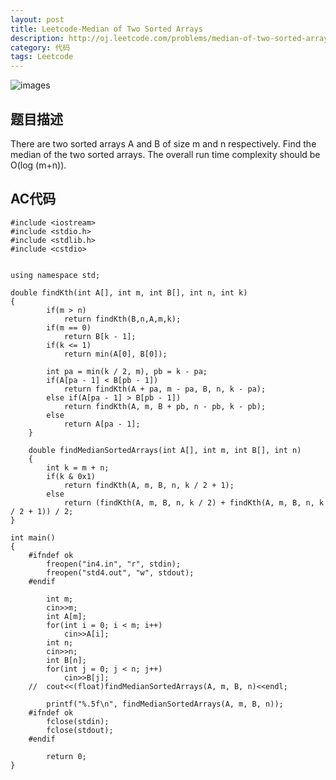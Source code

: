 ```yaml
---
layout: post
title: Leetcode-Median of Two Sorted Arrays
description: http://oj.leetcode.com/problems/median-of-two-sorted-arrays/
category: 代码
tags: Leetcode
---
```

![images](http://media-cache-ec0.pinimg.com/236x/bd/cd/bb/bdcdbb99bc2892e87fb2136e031224ac.jpg)
## 题目描述

There are two sorted arrays A and B of size m and n respectively. Find the median of the two sorted arrays. The overall run time complexity should be O(log (m+n)).

## AC代码

    #include <iostream>
    #include <stdio.h>
    #include <stdlib.h>
    #include <cstdio>
    
    
    using namespace std;
    
    double findKth(int A[], int m, int B[], int n, int k)
    {
        	if(m > n)
        		return findKth(B,n,A,m,k);
        	if(m == 0)
        		return B[k - 1];
        	if(k <= 1)
        		return min(A[0], B[0]);
        
        	int pa = min(k / 2, m), pb = k - pa;
        	if(A[pa - 1] < B[pb - 1])
        		return findKth(A + pa, m - pa, B, n, k - pa);
        	else if(A[pa - 1] > B[pb - 1])
        		return findKth(A, m, B + pb, n - pb, k - pb);
        	else
        		return A[pa - 1];
        }
        
        double findMedianSortedArrays(int A[], int m, int B[], int n)
        {
        	int k = m + n;
        	if(k & 0x1)
        		return findKth(A, m, B, n, k / 2 + 1);
        	else
        		return (findKth(A, m, B, n, k / 2) + findKth(A, m, B, n, k / 2 + 1)) / 2;
    }
    
    int main()
    {
        #ifndef ok
        	freopen("in4.in", "r", stdin);
        	freopen("std4.out", "w", stdout);
        #endif
        
        	int m;
        	cin>>m;
        	int A[m];
        	for(int i = 0; i < m; i++)
        		cin>>A[i];
        	int n;
        	cin>>n;
        	int B[n];
        	for(int j = 0; j < n; j++)
        		cin>>B[j];
        //	cout<<(float)findMedianSortedArrays(A, m, B, n)<<endl;
        
        	printf("%.5f\n", findMedianSortedArrays(A, m, B, n));
        #ifndef ok
        	fclose(stdin);
        	fclose(stdout);
        #endif
        
        	return 0;
    }
    